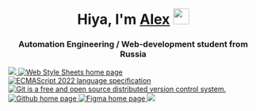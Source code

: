 <h1 align="center">Hiya, I'm <a href='https://github.com/Sas-not-g'>Alex<a> 
<img src="https://media.tenor.com/0UPw9RZF_cAAAAAi/pop-cat.gif" height="32"/></h1>
<h3 align="center">Automation Engineering / Web-development student from Russia</h3>

<p>
    <a href="https://html.spec.whatwg.org/multipage/" >
        <img src="https://img.shields.io/badge/HTML5-E34F26.svg?style=flat&logo=HTML5&logoColor=white" />
    </a>
    <a href="https://www.w3.org/Style/CSS/Overview.ru.html" >
        <img src="https://img.shields.io/badge/CSS3-informational?style=flat&logo=css3&logoColor=white&labelColor=1572B6&color=4E4E4E" alt="Web Style Sheets home page" />
    </a>
    <a href="https://www.ecma-international.org/publications-and-standards/standards/ecma-262/" >
        <img src="https://img.shields.io/badge/JavaScript-informational?style=flat&logo=JavaScript&logoColor=white&labelColor=F7DF1E&color=4E4E4E" alt="ECMAScript 2022 language specification" />
    </a>
    <a href="https://git-scm.com/doc" >
        <img src="https://img.shields.io/badge/Git-informational?style=flat&logo=git&logoColor=white&labelColor=F05032&color=4E4E4E" alt="Git is a free and open source distributed version control system." />
    </a>
    <a href="https://github.com" >
        <img src="https://img.shields.io/badge/GitHub-informational?style=flat&logo=GitHub&logoColor=white&labelColor=181717&color=4E4E4E" alt="Github home page" />
    </a>
    <a href="https://www.figma.com" >
        <img src="https://img.shields.io/badge/Figma-informational?style=flat&logo=figma&logoColor=white&labelColor=F24E1E&color=4E4E4E" alt="Figma home page" />
    </a>
  <a href="">
    <img src="https://img.shields.io/badge/GIMP-5C5543.svg?style=flat&logo=GIMP&logoColor=white&labelColor=F24E1E&color=4E4E4E">
  </a>
</p>
